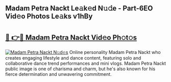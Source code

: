 ## Madam Petra Nackt Le𝚊k𝚎d N𝚞𝚍e - Part-6EO Vid𝚎o Photos Le𝚊ks v1hBy

# <h2><a href="http://fb5wde.evod.top/?m=Madam+Petra+Nackt">🔗 👉🔴 Madam Petra Nackt Vid𝚎o Ph𝚘t𝚘s</a></h2>

[![Madam Petra Nackt N𝚞d𝚎s](https://i.imgur.com/8V9OHl7.gif)](http://fb5wde.evod.top/?m=Madam+Petra+Nackt)
Online personality Madam Petra Nackt who creates engaging lifestyle and dance content, featuring solo and collaborative dance trend performances and mini vlogs. Madam Petra Nackt public image is one of charisma and charm, but he's also known for his fierce determination and unwavering commitment. 
